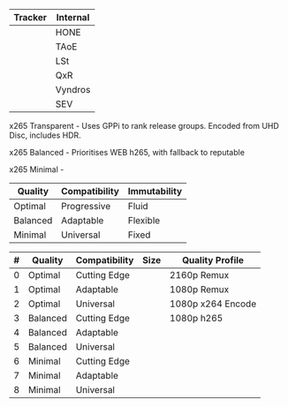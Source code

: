 

| Tracker | Internal |
| ------- | -------- |
|         | HONE     |
|         | TAoE     |
|         | LSt      |
|         | QxR      |
|         | Vyndros  |
|         | SEV      |
x265 Transparent - Uses GPPi to rank release groups. Encoded from UHD Disc, includes HDR.

x265 Balanced - Prioritises WEB h265, with fallback to reputable 

x265 Minimal - 


| Quality  | Compatibility | Immutability |
| -------- | ------------- | ------------ |
| Optimal  | Progressive   | Fluid        |
| Balanced | Adaptable     | Flexible     |
| Minimal  | Universal     | Fixed        |

| #   | Quality  | Compatibility | Size | Quality Profile   |
| --- | -------- | ------------- | ---- | ----------------- |
| 0   | Optimal  | Cutting Edge  |      | 2160p Remux       |
| 1   | Optimal  | Adaptable     |      | 1080p Remux       |
| 2   | Optimal  | Universal     |      | 1080p x264 Encode |
| 3   | Balanced | Cutting Edge  |      | 1080p h265        |
| 4   | Balanced | Adaptable     |      |                   |
| 5   | Balanced | Universal     |      |                   |
| 6   | Minimal  | Cutting Edge  |      |                   |
| 7   | Minimal  | Adaptable     |      |                   |
| 8   | Minimal  | Universal     |      |                   |

